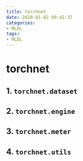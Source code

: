 ```yaml
---
title: torchnet
date: 2020-01-02 09:41:37
categories:
- MLDL
tags:
- MLDL
---
```


# torchnet

## 1. `torchnet.dataset`

## 2. `torchnet.engine`

## 3. `torchnet.meter`

## 4. `torchnet.utils`
